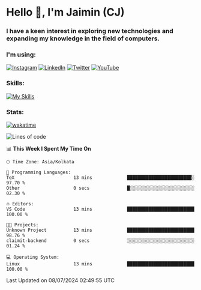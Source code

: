 <h1>Hello 👋, I'm Jaimin (CJ)</h1>
<h3>I have a keen interest in exploring new technologies and expanding my knowledge in the field of computers.</h3>

<h3 align="left"> I'm using: </h3>

[![Instagram](https://img.shields.io/badge/Instagram-%23E4405F.svg?style=for-the-badge&logo=Instagram&logoColor=white)](https://instagram.com/jaimin_chovatia) [![LinkedIn](https://img.shields.io/badge/linkedin-%230077B5.svg?style=for-the-badge&logo=linkedin&logoColor=white)](https://www.linkedin.com/in/jaimin-chovatia-691b8b29a) [![Twitter](https://img.shields.io/badge/Twitter-%231DA1F2.svg?style=for-the-badge&logo=Twitter&logoColor=white)](https://twitter.com/jaimin_chovatia) [![YouTube](https://img.shields.io/badge/YouTube-%23FF0000.svg?style=for-the-badge&logo=YouTube&logoColor=white)](https://youtube.com/@cjcreations5172) 

**<h3 align="left">Skills:</h3>**

[![My Skills](https://skillicons.dev/icons?i=ts,js,java,py,react,nextjs,nodejs,postgres,mongodb,git)](https://skillicons.dev)

<!---
 **<h3 align="left">🏆 Achievements:</h3>**
 [![An image of @jaimin25's Holopin badges, which is a link to view their full Holopin profile](https://holopin.me/jaimin25)](https://holopin.io/@jaimin25)
-->

**<h3 align="left">Stats:</h3>**

[![wakatime](https://wakatime.com/badge/user/b2a7cf30-099b-4a62-be11-c3b7dc700323.svg)](https://wakatime.com/@b2a7cf30-099b-4a62-be11-c3b7dc700323)

<!--START_SECTION:waka-->
![Lines of code](https://img.shields.io/badge/From%20Hello%20World%20I%27ve%20Written-927.6%20thousand%20lines%20of%20code-blue)

📊 **This Week I Spent My Time On** 

```text
🕑︎ Time Zone: Asia/Kolkata

💬 Programming Languages: 
TeX                      13 mins             ████████████████████████░   97.70 % 
Other                    0 secs              █░░░░░░░░░░░░░░░░░░░░░░░░   02.30 % 

🔥 Editors: 
VS Code                  13 mins             █████████████████████████   100.00 % 

🐱‍💻 Projects: 
Unknown Project          13 mins             █████████████████████████   98.76 % 
claimit-backend          0 secs              ░░░░░░░░░░░░░░░░░░░░░░░░░   01.24 % 

💻 Operating System: 
Linux                    13 mins             █████████████████████████   100.00 % 
```


 Last Updated on 08/07/2024 02:49:55 UTC
<!--END_SECTION:waka-->
